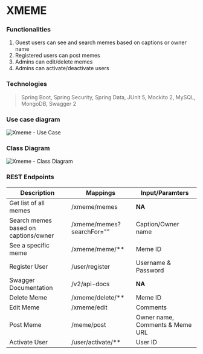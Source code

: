 # XMEME 

### Functionalities
1. Guest users can see and search memes based on captions or owner name
2. Registered users can post memes
3. Admins can edit/delete memes
4. Admins can activate/deactivate users 

### Technologies 
> Spring Boot, Spring Security, Spring Data, JUnit 5, Mockito 2, MySQL, MongoDB, Swagger 2 

### Use case diagram
![Xmeme - Use Case](https://user-images.githubusercontent.com/83666636/120932998-d105f000-c715-11eb-823f-fe45640942bc.png)

### Class Diagram
![Xmeme - Class Diagram](https://user-images.githubusercontent.com/83666636/120933007-da8f5800-c715-11eb-9b98-33c6ee35133e.png)

### REST Endpoints

|   Description                 |  Mappings                   |  Input/Paramters     
|  ------------                 | -----------                 | ---------------------|
| Get list of all memes         |  /xmeme/memes               |  **NA**         
| Search memes based on captions/owner | /xmeme/memes?searchFor="" | Caption/Owner name
|  See a specific meme          |  /xmeme/meme/**             |  Meme ID
| Register User                 |  /user/register             |  Username & Password
| Swagger Documentation         |  /v2/api-docs               |  **NA**
| Delete Meme                   |  /xmeme/delete/**           |  Meme ID
| Edit Meme                     |  /xmeme/edit                |  Comments
| Post Meme                     |  /meme/post                 | Owner name, Comments & Meme URL
| Activate User                 | /user/activate/**           | User ID
